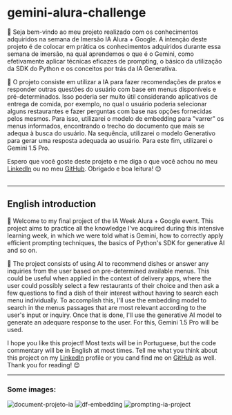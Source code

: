 # gemini-alura-challenge

👋 Seja bem-vindo ao meu projeto realizado com os conhecimentos adquiridos na semana de Imersão IA Alura + Google. A intenção deste projeto é de colocar em prática os conhecimentos adquiridos durante essa semana de imersão, na qual aprendemos o que é o Gemini, como efetivamente aplicar técnicas eficazes de prompting, o básico da utilização da SDK do Python e os conceitos por trás da IA Generativa.

📘 O projeto consiste em utilizar a IA para fazer recomendações de pratos e responder outras questões do usuário com base em menus disponíveis e pré-determinados. Isso poderia ser muito útil considerando aplicativos de entrega de comida, por exemplo, no qual o usuário poderia selecionar alguns restaurantes e fazer perguntas com base nas opções fornecidas pelos mesmos. Para isso, utilizarei o modelo de embedding para "varrer" os menus informados, encontrando o trecho do documento que mais se adequa à busca do usuário. Na sequência, utilizarei o modelo Generativo para gerar uma resposta adequada ao usuário. Para este fim, utilizarei o Gemini 1.5 Pro.

Espero que você goste deste projeto e me diga o que você achou no meu [LinkedIn](https://www.linkedin.com/in/walencar) ou no meu [GitHub](https://www.github.com/synkodev). Obrigado e boa leitura! 😊 
<br>
<br>
<hr>

## English introduction

👋 Welcome to my final project of the IA Week Alura + Google event. This project aims to practice all the knowledge I've acquired during this intensive learning week, in which we were told what is Gemini, how to correctly apply efficient prompting techniques, the basics of Python's SDK for generative AI and so on.

📘 The project consists of using AI to recommend dishes or answer any inquiries from the user based on pre-determined available menus. This could be useful when applied in the context of delivery apps, where the user could possibly select a few restaurants of their choice and then ask a few questions to find a dish of their interest without having to search each menu individually. To accomplish this, I'll use the embedding model to search in the menus passages that are most relevant according to the user's input or inquiry. Once that is done, I'll use the generative AI model to generate an adequare response to the user. For this, Gemini 1.5 Pro will be used.

I hope you like this project! Most texts will be in Portuguese, but the code commentary will be in English at most times. Tell me what you think about this project on my [LinkedIn](https://www.linkedin.com/in/walencar) profile or you cand find me on [GitHub](https://www.github.com/synkodev) as well. Thank you for reading! 😊 

<hr>

### Some images:

![document-projeto-ia](https://github.com/synkodev/gemini-alura-challenge/assets/69865585/6b80202b-3e14-4fbf-9b91-76f6d959818d)
![df-embedding](https://github.com/synkodev/gemini-alura-challenge/assets/69865585/6bcc495a-ecaf-4499-8727-59bffccde3a2)
![prompting-ia-project](https://github.com/synkodev/gemini-alura-challenge/assets/69865585/67e46b12-35b7-46ed-833b-a6cf74abc0dd)
